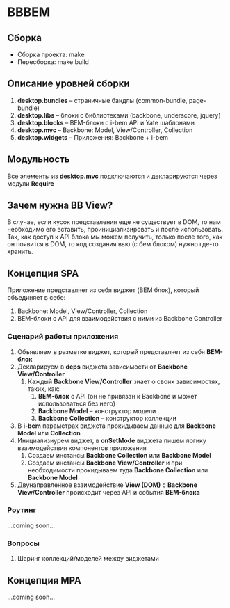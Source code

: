 # BBBEM

## Сборка
- Сборка проекта: make
- Пересборка: make build

## Описание уровней сборки
1. **desktop.bundles** – страничные бандлы (common-bundle, page-bundle)
1. **desktop.libs** – блоки с библиотеками (backbone, underscore, jquery)
1. **desktop.blocks** – BEM-блоки с i-bem API и Yate шаблонами
1. **desktop.mvc** – Backbone: Model, View/Controller, Collection
1. **desktop.widgets** – Приложения: Backbone + i-bem

## Модульность
Все элементы из **desktop.mvc** подключаются и декларируются через модули **Require**

## Зачем нужна BB View?
В случае, если кусок представления еще не существует в DOM, то нам необходимо его вставить, проинициализировать и после использовать.
Так, как доступ к API блока мы можем получить, только после того, как он появится в DOM, то код создания вью (с бем блоком) нужно где-то хранить.

## Концепция SPA
Приложение представляет из себя виджет (BEM блок), который объединяет в себе:

1. Backbone: Model, View/Controller, Collection
1. BEM-блоки с API для взаимодействия с ними из Backbone Controller

### Сценарий работы приложения
1. Объявляем в разметке виджет, который представляет из себя **BEM-блок**
1. Декларируем в **deps** виджета зависимости от **Backbone View/Controller**
    1. Каждый **Backbone View/Controller** знает о своих зависимостях, таких, как:
        1. **BEM-блок** c API (он не привязан к Backbone и может использоваться без него)
        1. **Backbone Model** – конструктор модели
        1. **Backbone Collection** – конструктор коллекции
1. В **i-bem** параметрах виджета прокидываем данные для **Backbone Model** или **Collection**
1. Инициализиурем виджет, в **onSetMode** виджета пишем логику взаимодействия компонентов приложения
    1. Создаем инстансы **Backbone Collection** или **Backbone Model**
    1. Создаем инстансы **Backbone View/Controller** и при необходимости прокидываем туда **Backbone Collection** или **Backbone Model**
1. Двунаправленное взаимодействие **View (DOM)** с **Backbone View/Controller** происходит через API и события **BEM-блока**

### Роутинг
...coming soon...

### Вопросы
1. Шаринг коллекций/моделей между виджетами

## Концепция MPA
...coming soon...
